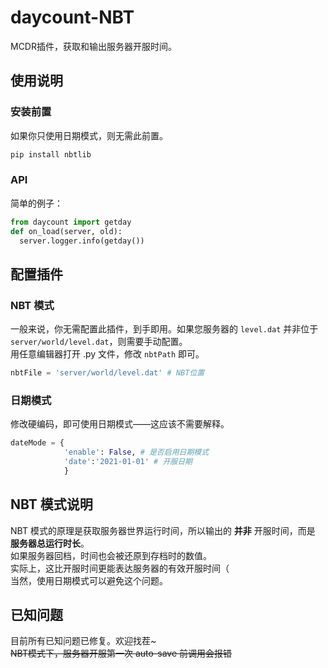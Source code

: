 # daycount-NBT
MCDR插件，获取和输出服务器开服时间。

## 使用说明
### 安装前置
如果你只使用日期模式，则无需此前置。
```bash
pip install nbtlib
```

### API
简单的例子：
```python
from daycount import getday
def on_load(server, old):
  server.logger.info(getday())
```

## 配置插件
### NBT 模式
一般来说，你无需配置此插件，到手即用。如果您服务器的 `level.dat` 并非位于 `server/world/level.dat`，则需要手动配置。  
用任意编辑器打开 .py 文件，修改 `nbtPath` 即可。
```python
nbtFile = 'server/world/level.dat' # NBT位置
```
### 日期模式
修改硬编码，即可使用日期模式——这应该不需要解释。  
```python
dateMode = {
            'enable': False, # 是否启用日期模式
            'date':'2021-01-01' # 开服日期
            }
```

## NBT 模式说明
NBT 模式的原理是获取服务器世界运行时间，所以输出的 **并非** 开服时间，而是 **服务器总运行时长**。  
如果服务器回档，时间也会被还原到存档时的数值。  
实际上，这比开服时间更能表达服务器的有效开服时间（  
当然，使用日期模式可以避免这个问题。

## 已知问题
目前所有已知问题已修复。欢迎找茬~  
~~NBT模式下，服务器开服第一次 auto-save 前调用会报错~~
